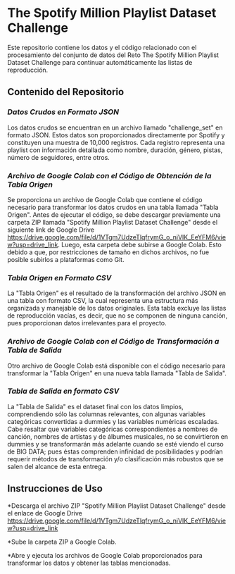 # The Spotify Million Playlist Dataset Challenge

Este repositorio contiene los datos y el código relacionado con el procesamiento del conjunto de datos del Reto The Spotify Million Playlist Dataset Challenge para continuar automáticamente las listas de reproducción. 

## Contenido del Repositorio
### *Datos Crudos en Formato JSON*

Los datos crudos se encuentran en un archivo llamado "challenge_set" en formato JSON.
Estos datos son proporcionados directamente por Spotify y constituyen una muestra de 10,000 registros. Cada registro representa una playlist con información detallada como nombre, duración, género, pistas, número de seguidores, entre otros.

### *Archivo de Google Colab con el Código de Obtención de la Tabla Origen*

Se proporciona un archivo de Google Colab que contiene el código necesario para transformar los datos crudos en una tabla llamada "Tabla Origen". 
Antes de ejecutar el código, se debe descargar previamente una carpeta ZIP llamada "Spotify Million Playlist Dataset Challenge" desde el siguiente link de Google Drive https://drive.google.com/file/d/1VTgm7UdzeTlqfrymG_o_niVIK_EeYFM6/view?usp=drive_link. Luego, esta carpeta debe subirse a Google Colab. Esto debido a que, por restricciones de tamaño en dichos archivos, no fue posible subirlos a plataformas como Git. 

### *Tabla Origen en Formato CSV*

La "Tabla Origen" es el resultado de la transformación del  archivo JSON en una tabla con formato CSV, la cual representa una estructura más organizada y manejable de los datos originales. Esta tabla excluye las listas de reproducción vacías, es decir, que no se componen de ninguna canción, pues proporcionan datos irrelevantes para el proyecto.  

### *Archivo de Google Colab con el Código de Transformación a Tabla de Salida*

Otro archivo de Google Colab está disponible con el código necesario para transformar la "Tabla Origen" en una nueva tabla llamada "Tabla de Salida".

### *Tabla de Salida en formato CSV*

La "Tabla de Salida" es el dataset final con los datos limpios, comprendiendo sólo las columnas relevantes, con algunas variables categóricas convertidas a dummies y las variables numéricas escaladas.
Cabe resaltar que variables categóricas correspondientes a nombres de canción, nombres de artistas y de álbumes musicales, no se convirtieron en dummies y se transformarán más adelante cuando se esté viendo el curso de BIG DATA; pues éstas comprenden infinidad de posibilidades y podrían requerir métodos de transformación y/o clasificación más robustos que se salen del alcance de esta entrega. 

## Instrucciones de Uso
*Descarga el archivo ZIP "Spotify Million Playlist Dataset Challenge" desde el enlace de Google Drive https://drive.google.com/file/d/1VTgm7UdzeTlqfrymG_o_niVIK_EeYFM6/view?usp=drive_link 

*Sube la carpeta ZIP a Google Colab.

*Abre y ejecuta los archivos de Google Colab proporcionados para transformar los datos y obtener las tablas mencionadas.



